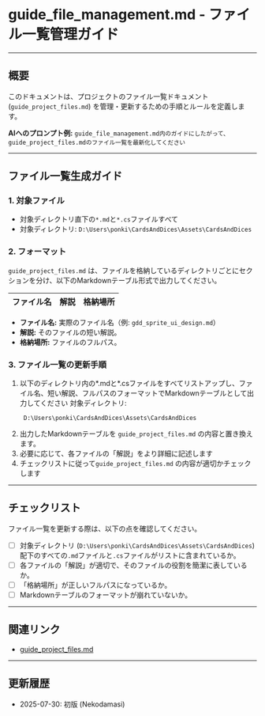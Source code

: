 # guide_file_management.md - ファイル一覧管理ガイド

---

## 概要

このドキュメントは、プロジェクトのファイル一覧ドキュメント (`guide_project_files.md`) を管理・更新するための手順とルールを定義します。

**AIへのプロンプト例:**
`guide_file_management.md内のガイドにしたがって、guide_project_files.mdのファイル一覧を最新化してください`

---

## ファイル一覧生成ガイド

### 1. 対象ファイル

- 対象ディレクトリ直下の`*.md`と`*.cs`ファイルすべて
- 対象ディレクトリ: `D:\Users\ponki\CardsAndDices\Assets\CardsAndDices`

### 2. フォーマット

`guide_project_files.md` は、ファイルを格納しているディレクトリごとにセクションを分け、以下のMarkdownテーブル形式で出力してください。

| ファイル名 | 解説 | 格納場所 |
| :--- | :--- | :--- |

- **ファイル名:** 実際のファイル名（例: `gdd_sprite_ui_design.md`）
- **解説:** そのファイルの短い解説。
- **格納場所:** ファイルのフルパス。

### 3. ファイル一覧の更新手順

1. 以下のディレクトリ内の*.mdと*.csファイルをすべてリストアップし、ファイル名、短い解説、フルパスのフォーマットでMarkdownテーブルとして出力してください
    対象ディレクトリ:
    ```
     D:\Users\ponki\CardsAndDices\Assets\CardsAndDices
2. 出力したMarkdownテーブルを `guide_project_files.md` の内容と置き換えます。
3. 必要に応じて、各ファイルの「解説」をより詳細に記述します
4. チェックリストに従って`guide_project_files.md` の内容が適切かチェックします

---

## チェックリスト

ファイル一覧を更新する際は、以下の点を確認してください。

- [ ] 対象ディレクトリ (`D:\Users\ponki\CardsAndDices\Assets\CardsAndDices`) 配下のすべての`.md`ファイルと`.cs`ファイルがリストに含まれているか。
- [ ] 各ファイルの「解説」が適切で、そのファイルの役割を簡潔に表しているか。
- [ ] 「格納場所」が正しいフルパスになっているか。
- [ ] Markdownテーブルのフォーマットが崩れていないか。

---

## 関連リンク

- [guide_project_files.md](./guide_file_management.md)

---

## 更新履歴

- 2025-07-30: 初版 (Nekodamasi)